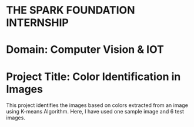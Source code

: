 # THE SPARK FOUNDATION INTERNSHIP
# Domain: Computer Vision & IOT
# Project Title: Color Identification in Images
This project identifies the images based on colors extracted from an image using K-means Algorithm. 
Here, I have used one sample image and 6 test images.
